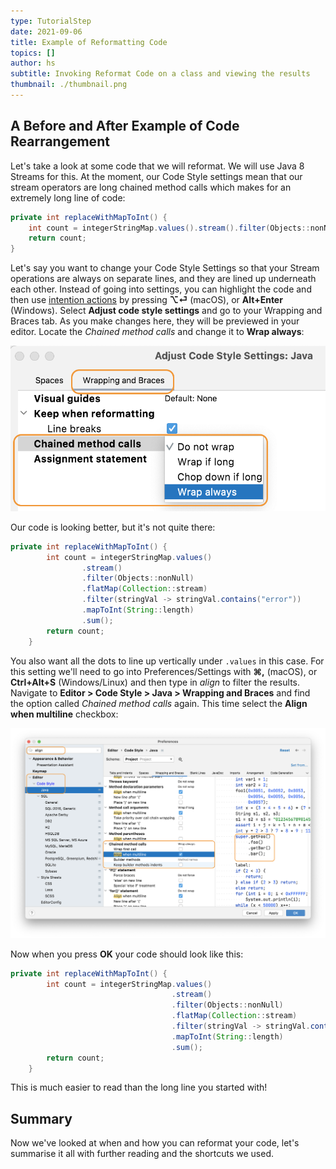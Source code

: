 ```yaml
---
type: TutorialStep
date: 2021-09-06
title: Example of Reformatting Code
topics: []
author: hs
subtitle: Invoking Reformat Code on a class and viewing the results
thumbnail: ./thumbnail.png
---
```


## A Before and After Example of Code Rearrangement

Let's take a look at some code that we will reformat. We will use Java 8 Streams for this. At the moment, our Code Style settings mean that our stream operators are long chained method calls which makes for an extremely long line of code:

```java
private int replaceWithMapToInt() {
    int count = integerStringMap.values().stream().filter(Objects::nonNull).flatMap(Collection::stream).filter(stringVal -> stringVal.contains("error")).mapToInt(String::length).sum();
    return count;
}
```

Let's say you want to change your Code Style Settings so that your Stream operations are always on separate lines, and they are lined up underneath each other. Instead of going into settings, you can highlight the code and then use [intention actions](https://www.jetbrains.com/help/idea/intention-actions.html) by pressing **⌥⏎** (macOS), or **Alt+Enter** (Windows). Select **Adjust code style settings** and go to your Wrapping and Braces tab. As you make changes here, they will be previewed in your editor. Locate the _Chained method calls_ and change it to **Wrap always**:

![Change Chained Method Call Wrap Always](chained-method-call-wrap-always.png)

Our code is looking better, but it's not quite there:

```java
private int replaceWithMapToInt() {
        int count = integerStringMap.values()
                .stream()
                .filter(Objects::nonNull)
                .flatMap(Collection::stream)
                .filter(stringVal -> stringVal.contains("error"))
                .mapToInt(String::length)
                .sum();
        return count;
    }
```

You also want all the dots to line up vertically under `.values` in this case. For this setting we'll need to go into Preferences/Settings with **⌘,** (macOS), or **Ctrl+Alt+S** (Windows/Linux) and then type in _align_ to filter the results. Navigate to **Editor > Code Style > Java > Wrapping and Braces** and find the option called _Chained method calls_ again. This time select the **Align when multiline** checkbox:

![Align when multi-line selected](align-when-multi-line.png)

Now when you press **OK** your code should look like this:

```java
private int replaceWithMapToInt() {
        int count = integerStringMap.values()
                                    .stream()
                                    .filter(Objects::nonNull)
                                    .flatMap(Collection::stream)
                                    .filter(stringVal -> stringVal.contains("error"))
                                    .mapToInt(String::length)
                                    .sum();
        return count;
    }
```

This is much easier to read than the long line you started with!

## Summary

Now we've looked at when and how you can reformat your code, let's summarise it all with further reading and the shortcuts we used.
